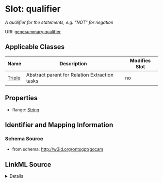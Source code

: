 

# Slot: qualifier


_A qualifier for the statements, e.g. "NOT" for negation_



URI: [genesummary:qualifier](http://w3id.org/ontogpt/genesummary/qualifier)



<!-- no inheritance hierarchy -->





## Applicable Classes

| Name | Description | Modifies Slot |
| --- | --- | --- |
| [Triple](Triple.md) | Abstract parent for Relation Extraction tasks |  no  |







## Properties

* Range: [String](String.md)





## Identifier and Mapping Information







### Schema Source


* from schema: http://w3id.org/ontogpt/gocam




## LinkML Source

<details>
```yaml
name: qualifier
description: A qualifier for the statements, e.g. "NOT" for negation
from_schema: http://w3id.org/ontogpt/gocam
rank: 1000
alias: qualifier
owner: Triple
domain_of:
- Triple
range: string

```
</details>
